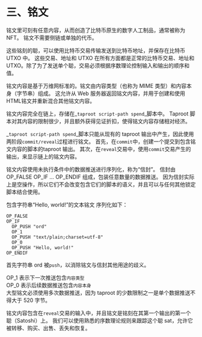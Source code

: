 # 三、铭文

铭文里可刻有任意内容，从而创造了比特币原生的数字人工制品，通常被称为 NFT。 铭文不需要侧链或单独的代币。

这些铭刻的聪，可以使用比特币交易传输发送到比特币地址，并保存在比特币 UTXO 中。 这些交易、地址和 UTXO 在所有方面都是正常的比特币交易、地址和 UTXO。除了为了发送单个聪，交易必须根据序数理论控制输入和输出的顺序和值。

铭文内容是基于万维网标准的。铭文由内容类型（也称为 MIME 类型）和内容本身（字节串）组成。 这允许从 Web 服务器返回铭文内容，并用于创建和使用HTML铭文并重新混合其他铭文内容。

铭文内容完全在链上，存储在_`taproot script-path spend`_脚本中。 Taproot 脚本对其内容的限制很少，并且额外获得见证折扣，使得铭文内容存储相对经济。

_`taproot script-path spend`_脚本只能从现有的 taproot 输出中产生，因此使用两阶段`commit/reveal`过程进行铭文。 首先，在`commit`中，创建一个提交到包含铭文内容的脚本的taproot 输出。 其次，在`reveal`交易中，使用`commit`交易产生的输出，来显示链上的铭文内容。

铭文内容使用未执行条件中的数据推送进行序列化，称为“信封”。 信封由 OP\_FALSE OP\_IF … OP\_ENDIF 组成，包装任意数量的数据推送。 因为信封实际上是空操作，所以它们不会改变包含它们的脚本的语义，并且可以与任何其他锁定脚本结合使用。

包含字符串“Hello, world!”的文本铭文 序列化如下：

```
OP_FALSE
OP_IF
  OP_PUSH "ord"
  OP_1
  OP_PUSH "text/plain;charset=utf-8"
  OP_0
  OP_PUSH "Hello, world!"
OP_ENDIF
```

首先字符串 ord 被`push`，以消除铭文与信封其他用途的歧义。

OP\_1 表示下一次推送包含`内容类型`\
OP\_0 表示后续数据推送包含`内容本身`\
大型铭文必须使用多次数据推送，因为 taproot 的少数限制之一是单个数据推送不得大于 520 字节。

铭文内容包含在`reveal`交易的输入中，并且铭文是铭刻在其第一个输出的第一个聪（Satoshi）上。 我们可以使用熟悉的序数理论规则来跟踪这个聪 sat，允许它被转移、购买、出售、丢失和恢复。
